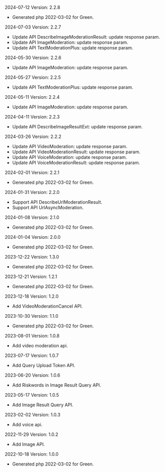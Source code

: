 2024-07-12 Version: 2.2.8
- Generated php 2022-03-02 for Green.

2024-07-03 Version: 2.2.7
- Update API DescribeImageModerationResult: update response param.
- Update API ImageModeration: update response param.
- Update API TextModerationPlus: update response param.


2024-05-30 Version: 2.2.6
- Update API ImageModeration: update response param.


2024-05-27 Version: 2.2.5
- Update API TextModerationPlus: update response param.


2024-05-11 Version: 2.2.4
- Update API ImageModeration: update response param.


2024-04-11 Version: 2.2.3
- Update API DescribeImageResultExt: update response param.


2024-03-26 Version: 2.2.2
- Update API VideoModeration: update response param.
- Update API VideoModerationResult: update response param.
- Update API VoiceModeration: update response param.
- Update API VoiceModerationResult: update response param.


2024-02-01 Version: 2.2.1
- Generated php 2022-03-02 for Green.

2024-01-31 Version: 2.2.0
- Support API DescribeUrlModerationResult.
- Support API UrlAsyncModeration.


2024-01-08 Version: 2.1.0
- Generated php 2022-03-02 for Green.

2024-01-04 Version: 2.0.0
- Generated php 2022-03-02 for Green.

2023-12-22 Version: 1.3.0
- Generated php 2022-03-02 for Green.

2023-12-21 Version: 1.2.1
- Generated php 2022-03-02 for Green.

2023-12-18 Version: 1.2.0
- Add VideoModerationCancel API.

2023-10-30 Version: 1.1.0
- Generated php 2022-03-02 for Green.

2023-08-01 Version: 1.0.8
- Add video moderation api.

2023-07-17 Version: 1.0.7
- Add Query Upload Token API.

2023-06-20 Version: 1.0.6
- Add Riskwords in Image Result Query API.

2023-05-17 Version: 1.0.5
- Add Image Result Query API.

2023-02-02 Version: 1.0.3
- Add voice api.

2022-11-29 Version: 1.0.2
- Add Image API.

2022-10-18 Version: 1.0.0
- Generated php 2022-03-02 for Green.

